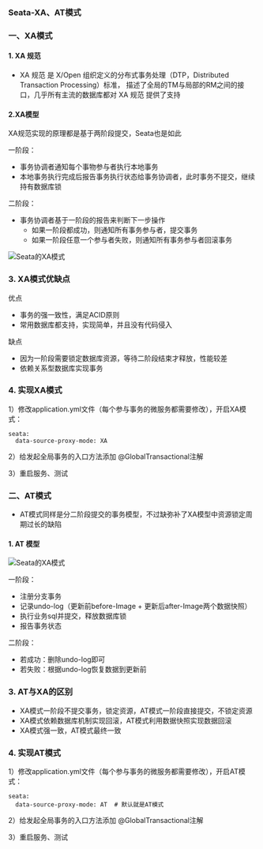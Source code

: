 ### Seata-XA、AT模式
### 一、XA模式
#### 1. XA 规范
* XA 规范 是 X/Open 组织定义的分布式事务处理（DTP，Distributed Transaction Processing）标准，
描述了全局的TM与局部的RM之间的接口，几乎所有主流的数据库都对 XA 规范 提供了支持

#### 2.XA模型
XA规范实现的原理都是基于两阶段提交，Seata也是如此

一阶段：
- 事务协调者通知每个事物参与者执行本地事务
- 本地事务执行完成后报告事务执行状态给事务协调者，此时事务不提交，继续持有数据库锁

二阶段：
- 事务协调者基于一阶段的报告来判断下一步操作
  - 如果一阶段都成功，则通知所有事务参与者，提交事务
  - 如果一阶段任意一个参与者失败，则通知所有事务参与者回滚事务

![Seata的XA模式](https://fgq233.github.io/imgs/springcloud/seata4.png)


### 3. XA模式优缺点
优点
- 事务的强一致性，满足ACID原则
- 常用数据库都支持，实现简单，并且没有代码侵入

缺点
- 因为一阶段需要锁定数据库资源，等待二阶段结束才释放，性能较差
- 依赖关系型数据库实现事务


### 4. 实现XA模式
1）修改application.yml文件（每个参与事务的微服务都需要修改），开启XA模式：

```
seata:
  data-source-proxy-mode: XA
```


2）给发起全局事务的入口方法添加 @GlobalTransactional注解

3）重启服务、测试




 
 
 
### 二、AT模式
* AT模式同样是分二阶段提交的事务模型，不过缺弥补了XA模型中资源锁定周期过长的缺陷

#### 1. AT 模型
![Seata的XA模式](https://fgq233.github.io/imgs/springcloud/seata5.png)

一阶段：
* 注册分支事务
* 记录undo-log（更新前before-Image + 更新后after-Image两个数据快照）
* 执行业务sql并提交，释放数据库锁
* 报告事务状态

二阶段：
* 若成功：删除undo-log即可
* 若失败：根据undo-log恢复数据到更新前

### 3. AT与XA的区别
* XA模式一阶段不提交事务，锁定资源，AT模式一阶段直接提交，不锁定资源
* XA模式依赖数据库机制实现回滚，AT模式利用数据快照实现数据回滚
* XA模式强一致，AT模式最终一致



### 4. 实现AT模式
1）修改application.yml文件（每个参与事务的微服务都需要修改），开启AT模式：

```
seata:
  data-source-proxy-mode: AT  # 默认就是AT模式
```


2）给发起全局事务的入口方法添加 @GlobalTransactional注解

3）重启服务、测试




 
 
 



 
 